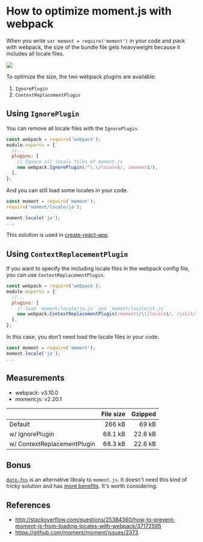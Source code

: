 # How to optimize moment.js with webpack

When you write `var moment = require('moment')` in your code and pack with webpack, the size of the bundle file gets heavyweight because it includes all locale files.

![](https://raw.githubusercontent.com/jmblog/how-to-optimize-momentjs-with-webpack/master/source-map-explorer.png)

To optimize the size, the two webpack plugins are available:

1.  `IgnorePlugin`
1.  `ContextReplacementPlugin`

## Using `IgnorePlugin`

You can remove all locale files with the `IgnorePlugin`.

```js
const webpack = require('webpack');
module.exports = {
  //...
  plugins: [
    // Ignore all locale files of moment.js
    new webpack.IgnorePlugin(/^\.\/locale$/, /moment$/),
  ],
};
```

And you can still load some locales in your code.

```js
const moment = require('moment');
require('moment/locale/ja');

moment.locale('ja');
...
```

This solution is used in [create-react-app](https://github.com/facebookincubator/create-react-app/blob/a0030fcf2df5387577ced165198f1f0264022fbd/packages/react-scripts/config/webpack.config.prod.js#L350-L355).

## Using `ContextReplacementPlugin`

If you want to specify the including locale files in the webpack config file, you can use `ContextReplacementPlugin`.

```js
const webpack = require('webpack');
module.exports = {
  //...
  plugins: [
    // load `moment/locale/ja.js` and `moment/locale/it.js`
    new webpack.ContextReplacementPlugin(/moment[/\\]locale$/, /ja|it/),
  ],
};
```

In this case, you don't need load the locale files in your code.

```js
const moment = require('moment');
moment.locale('ja');
...
```

## Measurements

* webpack: v3.10.0
* moment.js: v2.20.1

|                             | File size | Gzipped |
| :-------------------------- | --------: | ------: |
| Default                     |    266 kB |   69 kB |
| w/ IgnorePlugin             |   68.1 kB | 22.6 kB |
| w/ ContextReplacementPlugin |   68.3 kB | 22.6 kB |

## Bonus

[`date-fns`](https://github.com/date-fns/date-fns/) is an alternative libraly to `moment.js`. It doesn't need this kind of tricky solution and has [more benefits](https://github.com/date-fns/date-fns/issues/275#issuecomment-264934189). It's worth considering.

## References

* http://stackoverflow.com/questions/25384360/how-to-prevent-moment-js-from-loading-locales-with-webpack/37172595
* https://github.com/moment/moment/issues/2373
